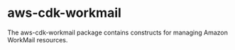 # aws-cdk-workmail
The aws-cdk-workmail package contains constructs for managing Amazon WorkMail resources.
